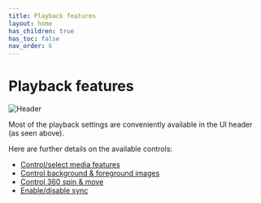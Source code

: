 ```yaml
---
title: Playback features
layout: home
has_children: true
has_toc: false
nav_order: 6
---
```


# Playback features

![Header](../../assets/ui/header_taskbar/all.png) 

Most of the playback settings are conveniently available in the UI header (as seen above).

Here are further details on the available controls:

 - [Control/select media features](guides/playback/control_media)
 - [Control background & foreground images](guides/playback/images)
 - [Control 360 spin & move](guides/playback/spin)
 - [Enable/disable sync](guides/playback/sync)

